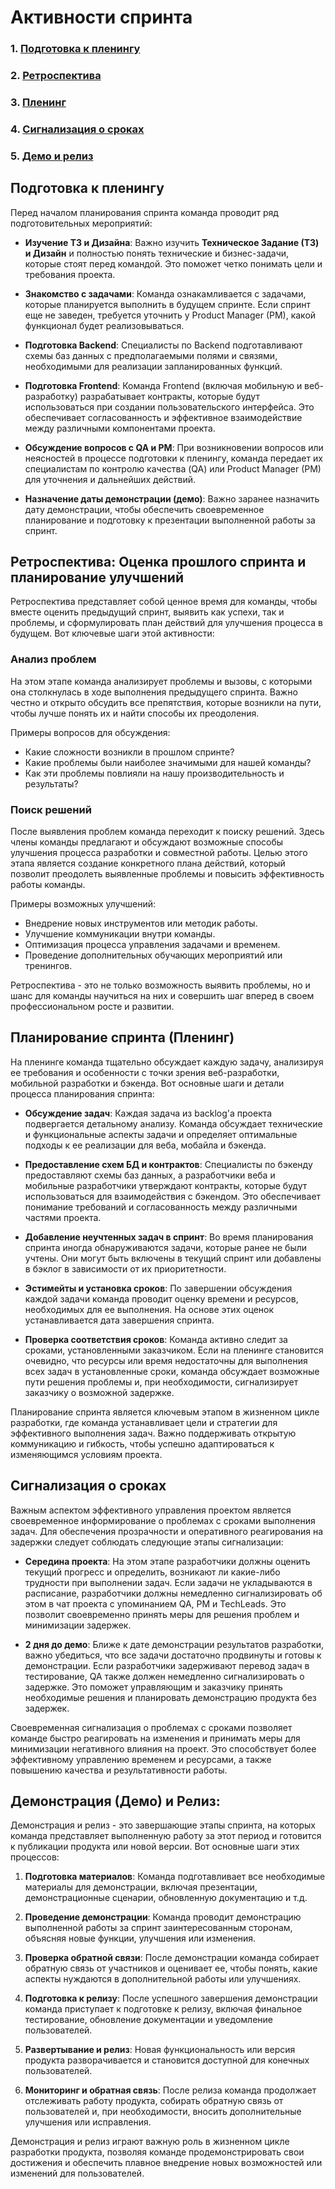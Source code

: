 # Активности спринта

### 1. [Подготовка к пленингу](#prepare_for_planing)
### 2. [Ретроспектива](#retrospective)
### 3. [Пленинг](#planing)
### 4. [Сигнализация о сроках](#deadline_signaling)
### 5. [Демо и релиз](#demo_and_release)

<a id="prepare_for_planing"></a>

## Подготовка к пленингу 

Перед началом планирования спринта команда проводит ряд подготовительных мероприятий:

- **Изучение ТЗ и Дизайна**: Важно изучить **Техническое Задание (ТЗ) и Дизайн**  и полностью понять технические и бизнес-задачи, которые стоят перед командой. Это поможет четко понимать цели и требования проекта.

- **Знакомство с задачами**: Команда ознакамливается с задачами, которые планируется выполнить в будущем спринте. Если спринт еще не заведен, требуется уточнить у Product Manager (PM), какой функционал будет реализовываться.

- **Подготовка Backend**: Специалисты по Backend подготавливают схемы баз данных с предполагаемыми полями и связями, необходимыми для реализации запланированных функций.

- **Подготовка Frontend**: Команда Frontend (включая мобильную и веб-разработку) разрабатывает контракты, которые будут использоваться при создании пользовательского интерфейса. Это обеспечивает согласованность и эффективное взаимодействие между различными компонентами проекта.

- **Обсуждение вопросов с QA и PM**: При возникновении вопросов или неясностей в процессе подготовки к пленингу, команда передает их специалистам по контролю качества (QA) или Product Manager (PM) для уточнения и дальнейших действий.

- **Назначение даты демонстрации (демо)**: Важно заранее назначить дату демонстрации, чтобы обеспечить своевременное планирование и подготовку к презентации выполненной работы за спринт.

<a id="retrospective"></a>

## Ретроспектива: Оценка прошлого спринта и планирование улучшений 

Ретроспектива представляет собой ценное время для команды, чтобы вместе оценить предыдущий спринт, выявить как успехи, так и проблемы, и сформулировать план действий для улучшения процесса в будущем. Вот ключевые шаги этой активности:

### Анализ проблем

На этом этапе команда анализирует проблемы и вызовы, с которыми она столкнулась в ходе выполнения предыдущего спринта. Важно честно и открыто обсудить все препятствия, которые возникли на пути, чтобы лучше понять их и найти способы их преодоления.

Примеры вопросов для обсуждения:

- Какие сложности возникли в прошлом спринте?
- Какие проблемы были наиболее значимыми для нашей команды?
- Как эти проблемы повлияли на нашу производительность и результаты?

### Поиск решений

После выявления проблем команда переходит к поиску решений. Здесь члены команды предлагают и обсуждают возможные способы улучшения процесса разработки и совместной работы. Целью этого этапа является создание конкретного плана действий, который позволит преодолеть выявленные проблемы и повысить эффективность работы команды.

Примеры возможных улучшений:

- Внедрение новых инструментов или методик работы.
- Улучшение коммуникации внутри команды.
- Оптимизация процесса управления задачами и временем.
- Проведение дополнительных обучающих мероприятий или тренингов.

Ретроспектива - это не только возможность выявить проблемы, но и шанс для команды научиться на них и совершить шаг вперед в своем профессиональном росте и развитии.

<a id="planing"></a>

## Планирование спринта (Пленинг) 

На пленинге команда тщательно обсуждает каждую задачу, анализируя ее требования и особенности с точки зрения веб-разработки, мобильной разработки и бэкенда. Вот основные шаги и детали процесса планирования спринта:

- **Обсуждение задач**: Каждая задача из backlog'а проекта подвергается детальному анализу. Команда обсуждает технические и функциональные аспекты задачи и определяет оптимальные подходы к ее реализации для веба, мобайла и бэкенда.

- **Предоставление схем БД и контрактов**: Специалисты по бэкенду предоставляют схемы баз данных, а разработчики веба и мобильные разработчики утверждают контракты, которые будут использоваться для взаимодействия с бэкендом. Это обеспечивает понимание требований и согласованность между различными частями проекта.

- **Добавление неучтенных задач в спринт**: Во время планирования спринта иногда обнаруживаются задачи, которые ранее не были учтены. Они могут быть включены в текущий спринт или добавлены в бэклог в зависимости от их приоритетности.

- **Эстимейты и установка сроков**: По завершении обсуждения каждой задачи команда проводит оценку времени и ресурсов, необходимых для ее выполнения. На основе этих оценок устанавливается дата завершения спринта. 

- **Проверка соответствия сроков**: Команда активно следит за сроками, установленными заказчиком. Если на пленинге становится очевидно, что ресурсы или время недостаточны для выполнения всех задач в установленные сроки, команда обсуждает возможные пути решения проблемы и, при необходимости, сигнализирует заказчику о возможной задержке.

Планирование спринта является ключевым этапом в жизненном цикле разработки, где команда устанавливает цели и стратегии для эффективного выполнения задач. Важно поддерживать открытую коммуникацию и гибкость, чтобы успешно адаптироваться к изменяющимся условиям проекта.

<a id="deadline_signaling"></a>

## Сигнализация о сроках

Важным аспектом эффективного управления проектом является своевременное информирование о проблемах с сроками выполнения задач. Для обеспечения прозрачности и оперативного реагирования на задержки следует соблюдать следующие этапы сигнализации:

- **Середина проекта**: На этом этапе разработчики должны оценить текущий прогресс и определить, возникают ли какие-либо трудности при выполнении задач. Если задачи не укладываются в расписание, разработчики должны немедленно сигнализировать об этом в чат проекта с упоминанием QA, PM и TechLeads. Это позволит своевременно принять меры для решения проблем и минимизации задержек.

- **2 дня до демо**: Ближе к дате демонстрации результатов разработки, важно убедиться, что все задачи достаточно продвинуты и готовы к демонстрации. Если разработчики задерживают перевод задач в тестирование, QA также должен немедленно сигнализировать о задержке. Это поможет управляющим и заказчику принять необходимые решения и планировать демонстрацию продукта без задержек.

Своевременная сигнализация о проблемах с сроками позволяет команде быстро реагировать на изменения и принимать меры для минимизации негативного влияния на проект. Это способствует более эффективному управлению временем и ресурсами, а также повышению качества и результативности работы.

<a id="demo_and_release"></a>

## Демонстрация (Демо) и Релиз:
Демонстрация и релиз - это завершающие этапы спринта, на которых команда представляет выполненную работу за этот период и готовится к публикации продукта или новой версии. Вот основные шаги этих процессов:

1. **Подготовка материалов**: Команда подготавливает все необходимые материалы для демонстрации, включая презентации, демонстрационные сценарии, обновленную документацию и т.д.

2. **Проведение демонстрации**: Команда проводит демонстрацию выполненной работы за спринт заинтересованным сторонам, объясняя новые функции, улучшения или изменения.

3. **Проверка обратной связи**: После демонстрации команда собирает обратную связь от участников и оценивает ее, чтобы понять, какие аспекты нуждаются в дополнительной работы или улучшениях.

4. **Подготовка к релизу**: После успешного завершения демонстрации команда приступает к подготовке к релизу, включая финальное тестирование, обновление документации и уведомление пользователей.

5. **Развертывание и релиз**: Новая функциональность или версия продукта разворачивается и становится доступной для конечных пользователей.

6. **Мониторинг и обратная связь**: После релиза команда продолжает отслеживать работу продукта, собирать обратную связь от пользователей и, при необходимости, вносить дополнительные улучшения или исправления.

Демонстрация и релиз играют важную роль в жизненном цикле разработки продукта, позволяя команде продемонстрировать свои достижения и обеспечить плавное внедрение новых возможностей или изменений для пользователей.